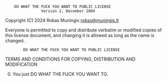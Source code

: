         DO WHAT THE FUCK YOU WANT TO PUBLIC LICENSE
                    Version 2, December 2004

 Copyright (C) 2024 Rokas Muningis <rokas@muningis.lt>

 Everyone is permitted to copy and distribute verbatim or modified
 copies of this license document, and changing it is allowed as long
 as the name is changed.

            DO WHAT THE FUCK YOU WANT TO PUBLIC LICENSE
   TERMS AND CONDITIONS FOR COPYING, DISTRIBUTION AND MODIFICATION

  0. You just DO WHAT THE FUCK YOU WANT TO.
